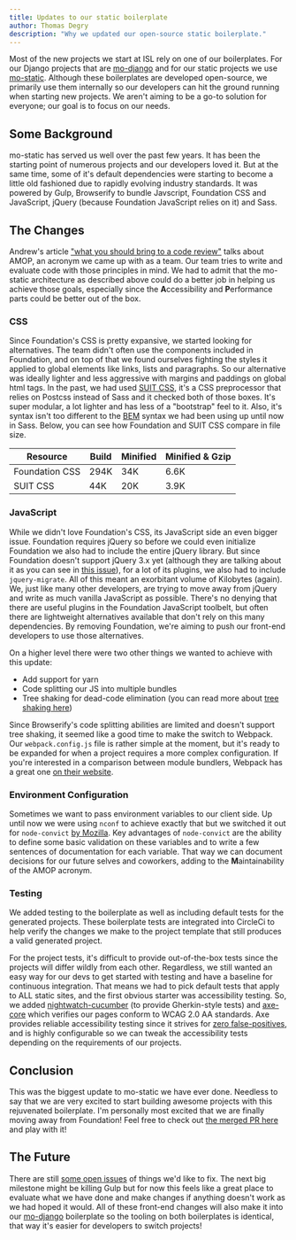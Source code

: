 ```yaml
---
title: Updates to our static boilerplate
author: Thomas Degry
description: "Why we updated our open-source static boilerplate."
---
```


Most of the new projects we start at ISL rely on one of our boilerplates. For our Django projects that are [mo-django](https://github.com/istrategylabs/mo-django) and for our static projects we use [mo-static](https://github.com/istrategylabs/mo-static). Although these boilerplates are developed open-source, we primarily use them internally so our developers can hit the ground running when starting new projects. We aren't aiming to be a go-to solution for everyone; our goal is to focus on our needs.

## Some Background
mo-static has served us well over the past few years. It has been the starting point of numerous projects and our developers loved it. But at the same time, some of it's default dependencies were starting to become a little old fashioned due to rapidly evolving industry standards. It was powered by Gulp, Browserify to bundle Javscript, Foundation CSS and JavaScript, jQuery (because Foundation JavaScript relies on it) and Sass.

## The Changes
Andrew's article ["what you should bring to a code review"](/what-you-should-bring-to-a-code-review/) talks about AMOP, an acronym we came up with as a team. Our team tries to write and evaluate code with those principles in mind. We had to admit that the mo-static architecture as described above could do a better job in helping us achieve those goals, especially since the **A**ccessibility and **P**erformance parts could be better out of the box.


### CSS
Since Foundation's CSS is pretty expansive, we started looking for alternatives. The team didn't often use the components included in Foundation, and on top of that we found ourselves fighting the styles it applied to global elements like links, lists and paragraphs. So our alternative was ideally lighter and less aggressive with margins and paddings on global html tags. In the past, we had used [SUIT CSS](https://suitcss.github.io/), it's a CSS preprocessor that relies on Postcss instead of Sass and it checked both of those boxes. It's super modular, a lot lighter and has less of a "bootstrap" feel to it. Also, it's syntax isn't too different to the [BEM](http://getbem.com/introduction/) syntax we had been using up until now in Sass. Below, you can see how Foundation and SUIT CSS compare in file size.

| Resource       | Build | Minified | Minified & Gzip |
|----------------|-------|----------|-----------------|
| Foundation CSS |  294K |    34K   |       6.6K      |
| SUIT CSS       |  44K  |    20K   |       3.9K      |


### JavaScript
While we didn't love Foundation's CSS, its JavaScript side an even bigger issue. Foundation requires jQuery so before we could even initialize Foundation we also had to include the entire jQuery library. But since Foundation doesn't support jQuery 3.x yet (although they are talking about it as you can see in [this issue](https://github.com/zurb/foundation-sites/issues/8834)), for a lot of its plugins, we also had to include `jquery-migrate`. All of this meant an exorbitant volume of Kilobytes (again). We, just like many other developers, are trying to move away from jQuery and write as much vanilla JavaScript as possible. There's no denying that there are useful plugins in the Foundation JavaScript toolbelt, but often there are lightweight alternatives available that don't rely on this many dependencies. By removing Foundation, we're aiming to push our front-end developers to use those alternatives.

On a higher level there were two other things we wanted to achieve with this update:
- Add support for yarn
- Code splitting our JS into multiple bundles
- Tree shaking for dead-code elimination (you can read more about [tree shaking here](https://webpack.js.org/guides/tree-shaking/))

Since Browserify's code splitting abilities are limited and doesn't support tree shaking, it seemed like a good time to make the switch to Webpack. Our `webpack.config.js` file is rather simple at the moment, but it's ready to be expanded for when a project requires a more complex configuration. If you're interested in a comparison between module bundlers, Webpack has a great one [on their website](https://webpack.js.org/guides/comparison/).

### Environment Configuration
Sometimes we want to pass environment variables to our client side. Up until now we were using `nconf` to achieve exactly that but we switched it out for `node-convict` [by Mozilla](https://github.com/mozilla/node-convict). Key advantages of `node-convict` are the ability to define some basic validation on these variables and to write a few sentences of documentation for each variable. That way we can document decisions for our future selves and coworkers, adding to the **M**aintainability of the AMOP acronym.


### Testing
We added testing to the boilerplate as well as including default tests for the generated projects. These boilerplate tests are integrated into CircleCi to help verify the changes we make to the project template that still produces a valid generated project.

For the project tests, it's difficult to provide out-of-the-box tests since the projects will differ wildly from each other. Regardless, we still wanted an easy way for our devs to get started with testing and have a baseline for continuous integration. That means we had to pick default tests that apply to ALL static sites, and the first obvious starter was accessibility testing. So, we added [nightwatch-cucumber](https://github.com/mucsi96/nightwatch-cucumber) (to provide Gherkin-style tests) and [axe-core](https://github.com/dequelabs/axe-core) which verifies our pages conform to WCAG 2.0 AA standards. Axe provides reliable accessibility testing since it strives for [zero false-positives](https://github.com/dequelabs/axe-core#manifesto), and is highly configurable so we can tweak the accessibility tests depending on the requirements of our projects.


## Conclusion
This was the biggest update to mo-static we have ever done. Needless to say that we are very excited to start building awesome projects with this rejuvenated boilerplate. I'm personally most excited that we are finally moving away from Foundation! Feel free to check out [the merged PR here](https://github.com/istrategylabs/mo-static/pull/77) and play with it!

## The Future
There are still [some open issues](https://github.com/istrategylabs/mo-static/issues) of things we'd like to fix. The next big milestone might be killing Gulp but for now this feels like a great place to evaluate what we have done and make changes if anything doesn't work as we had hoped it would. All of these front-end changes will also make it into our [mo-django](https://github.com/istrategylabs/mo-django) boilerplate so the tooling on both boilerplates is identical, that way it's easier for developers to switch projects!
